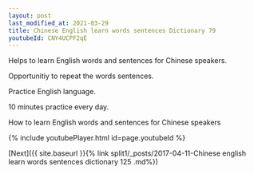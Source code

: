 ```yaml
---
layout: post
last_modified_at: 2021-03-29
title: Chinese English learn words sentences Dictionary 79 
youtubeId: CNY4UCPF2qE
---
```

 
 
Helps to learn English words and sentences for Chinese speakers.

Opportunitiy to repeat the words sentences. 

Practice English language. 
 
10 minutes practice every day. 
 
How to learn English words and sentences for Chinese speakers 
 
{% include youtubePlayer.html id=page.youtubeId %}
 
 
[Next]({{ site.baseurl }}{% link  split1/_posts/2017-04-11-Chinese english learn words sentences dictionary 125 .md%})
 
